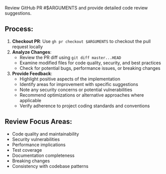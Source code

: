 Review GitHub PR #$ARGUMENTS and provide detailed code review suggestions.

## Process:

1. **Checkout PR**: Use `gh pr checkout $ARGUMENTS` to checkout the pull request locally
2. **Analyze Changes**: 
   - Review the PR diff using `git diff master...HEAD`
   - Examine modified files for code quality, security, and best practices
   - Check for potential bugs, performance issues, or breaking changes
3. **Provide Feedback**:
   - Highlight positive aspects of the implementation
   - Identify areas for improvement with specific suggestions
   - Note any security concerns or potential vulnerabilities
   - Recommend optimizations or alternative approaches where applicable
   - Verify adherence to project coding standards and conventions

## Review Focus Areas:
- Code quality and maintainability
- Security vulnerabilities
- Performance implications
- Test coverage
- Documentation completeness
- Breaking changes
- Consistency with codebase patterns
